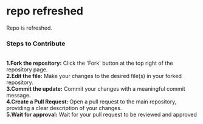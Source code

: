 # repo refreshed

Repo is refreshed.

<h3>Steps to Contribute</h3><br>
<b>1.Fork the repository:</b> Click the 'Fork' button at the top right of the repository page.<br>
<b>2.Edit the file:</b> Make your changes to the desired file(s) in your forked repository.<br>
<b>3.Commit the update:</b> Commit your changes with a meaningful commit message.<br>
<b>4.Create a Pull Request: </b>Open a pull request to the main repository, providing a clear description of your changes.<br>
<b>5.Wait for approval:</b> Wait for your pull request to be reviewed and approved<br>
